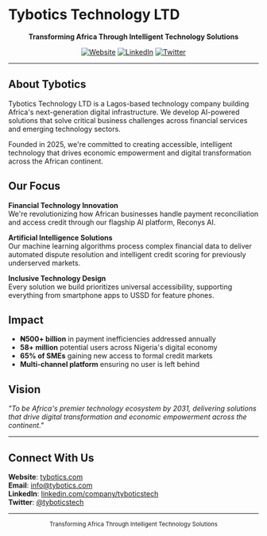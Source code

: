 # Tybotics Technology LTD

<div align="center">

**Transforming Africa Through Intelligent Technology Solutions**

[![Website](https://img.shields.io/badge/Website-tybotics.com-blue?style=flat-square)](https://tybotics.com)
[![LinkedIn](https://img.shields.io/badge/LinkedIn-Company-0077B5?style=flat-square&logo=linkedin)](https://linkedin.com/company/tyboticstech)
[![Twitter](https://img.shields.io/badge/Twitter-@tyboticstech-1DA1F2?style=flat-square&logo=twitter)](https://x.com/tyboticstech)

</div>

---

## About Tybotics

Tybotics Technology LTD is a Lagos-based technology company building Africa's next-generation digital infrastructure. We develop AI-powered solutions that solve critical business challenges across financial services and emerging technology sectors.

Founded in 2025, we're committed to creating accessible, intelligent technology that drives economic empowerment and digital transformation across the African continent.

## Our Focus

**Financial Technology Innovation**  
We're revolutionizing how African businesses handle payment reconciliation and access credit through our flagship AI platform, Reconys AI.

**Artificial Intelligence Solutions**  
Our machine learning algorithms process complex financial data to deliver automated dispute resolution and intelligent credit scoring for previously underserved markets.

**Inclusive Technology Design**  
Every solution we build prioritizes universal accessibility, supporting everything from smartphone apps to USSD for feature phones.

## Impact

- **₦500+ billion** in payment inefficiencies addressed annually
- **58+ million** potential users across Nigeria's digital economy
- **65% of SMEs** gaining new access to formal credit markets
- **Multi-channel platform** ensuring no user is left behind

## Vision

*"To be Africa's premier technology ecosystem by 2031, delivering solutions that drive digital transformation and economic empowerment across the continent."*

---

## Connect With Us

**Website**: [tybotics.com](https://tybotics.com)  
**Email**: [info@tybotics.com](mailto:info@tybotics.com)  
**LinkedIn**: [linkedin.com/company/tyboticstech](https://linkedin.com/company/tyboticstech)  
**Twitter**: [@tyboticstech](https://x.com/tyboticstech)

---

<div align="center">
<sub>Transforming Africa Through Intelligent Technology Solutions</sub>
</div>
